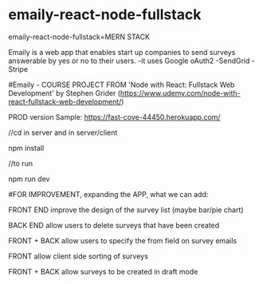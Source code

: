# emaily-react-node-fullstack
emaily-react-node-fullstack=MERN STACK

Emaily is a web app that enables start up companies to send surveys answerable by yes or no to their users.
-it uses Google oAuth2
-SendGrid
-Stripe

#Emaily - COURSE PROJECT FROM 'Node with React: Fullstack Web Development' by Stephen Grider (https://www.udemy.com/node-with-react-fullstack-web-development/)

PROD version Sample: 
https://fast-cove-44450.herokuapp.com/

//cd in server and in server/client

npm install 

//to run

npm run dev

#FOR IMPROVEMENT, expanding the APP, what we can add:

FRONT END improve the design of the survey list (maybe bar/pie chart)

BACK END allow users to delete surveys that have been created

FRONT + BACK allow users to specify the from field on survey emails

FRONT allow client side sorting of surveys

FRONT + BACK allow surveys to be created in draft mode
